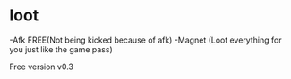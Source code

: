 # loot

-Afk FREE(Not being kicked because of afk)
-Magnet (Loot everything for you just like the game pass)

Free version
v0.3
